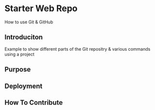 # Starter Web Repo

How to use Git & GitHub

## Introduciton

Example to show different parts of the Git repositry & various commands using a project

## Purpose

## Deployment

## How To Contribute